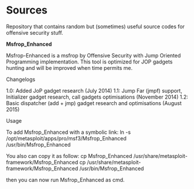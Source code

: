 Sources
=======

Repository that contains random but (sometimes) useful source codes for offensive security stuff.










**Msfrop_Enhanced**

Msfrop-Enhanced is a msfrop by Offensive Security with Jump Oriented Programming implementation.
This tool is optimized for JOP gadgets hunting and will be improved when time permits me.

Changelogs

1.0: Added JoP gadget research  (July 2014)
1.1: Jump Far (jmpf) support, Initializer gadget research, call gadgets optimisations (November 2014)
1.2: Basic dispatcher (add + jmp) gadget research and optimisations (August 2015)

Usage

To add Msfrop_Enhanced with a symbolic link:
ln -s /opt/metasploit/apps/pro/msf3/Msfrop_Enhanced /usr/bin/Msfrop_Enhanced

You also can copy it as follow:
cp Msfrop_Enhanced /usr/share/metasploit-framework/Msfrop_Enhanced 
cp /usr/share/metasploit-framework/Msfrop_Enhanced /usr/bin/Msfrop_Enhanced 

then you can now run Msfrop_Enhanced as cmd.


